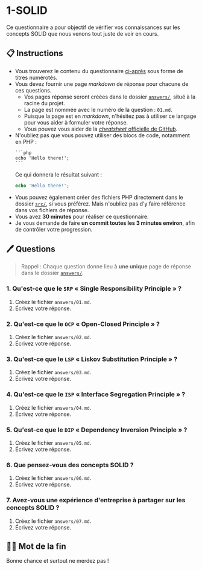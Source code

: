 # 1-SOLID

Ce questionnaire a pour objectif de vérifier vos connaissances sur les concepts SOLID que nous venons tout juste de voir en cours.

## 📋️ Instructions

* Vous trouverez le contenu du questionnaire [ci-après](#%EF%B8%8F-questions) sous forme de titres numérotés.
* Vous devez fournir une page *markdown* de réponse pour chacune de ces questions.
  - Vos pages réponse seront créées dans le dossier [`answers/`](answers/), situé à la racine du projet.
  - La page est nommée avec le numéro de la question : `01.md`.
  - Puisque la page est en *markdown*, n'hésitez pas à utiliser ce langage pour vous aider à formuler votre réponse.
  - Vous pouvez vous aider de la [*cheatsheet* officielle de GitHub](https://docs.github.com/fr/get-started/writing-on-github/getting-started-with-writing-and-formatting-on-github/basic-writing-and-formatting-syntax).
* N'oubliez pas que vous pouvez utiliser des blocs de code, notamment en PHP :
  ``````
  ```php
  echo 'Hello there!';
  ```
  ``````
  Ce qui donnera le résultat suivant :
  ```php
  echo 'Hello there!';
  ```
* Vous pouvez également créer des fichiers PHP directement dans le dossier [`src/`](src/), si vous préférez. Mais n'oubliez pas d'y faire référence dans vos fichiers de réponse.
* Vous avez **30 minutes** pour réaliser ce questionnaire.
* Je vous demande de faire **un commit toutes les 3 minutes environ**, afin de contrôler votre progression.

## 🖊️ Questions

> Rappel : Chaque question donne lieu à **une unique** page de réponse dans le dossier [`answers/`](answers/).

### 1. Qu'est-ce que le `SRP` « Single Responsibility Principle » ? 

1. Créez le fichier `answers/01.md`.
2. Écrivez votre réponse.

### 2. Qu'est-ce que le `OCP` « Open-Closed Principle » ? 

1. Créez le fichier `answers/02.md`.
2. Écrivez votre réponse.

### 3. Qu'est-ce que le `LSP` « Liskov Substitution Principle » ? 

1. Créez le fichier `answers/03.md`.
2. Écrivez votre réponse.

### 4. Qu'est-ce que le `ISP` « Interface Segregation Principle » ? 

1. Créez le fichier `answers/04.md`.
2. Écrivez votre réponse.

### 5. Qu'est-ce que le `DIP` « Dependency Inversion Principle » ? 

1. Créez le fichier `answers/05.md`.
2. Écrivez votre réponse.

### 6. Que pensez-vous des concepts SOLID ?

1. Créez le fichier `answers/06.md`.
2. Écrivez votre réponse.

### 7. Avez-vous une expérience d'entreprise à partager sur les concepts SOLID ?

1. Créez le fichier `answers/07.md`.
2. Écrivez votre réponse.

## 🖖🏻 Mot de la fin

Bonne chance et surtout ne merdez pas !
